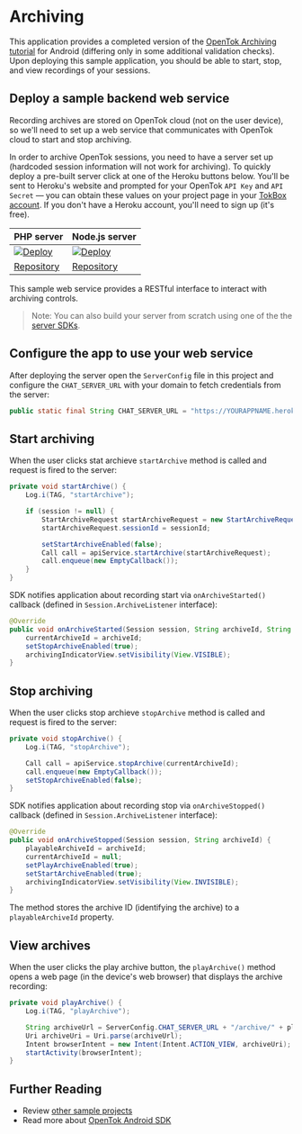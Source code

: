 # Archiving

This application provides a completed version of the [OpenTok Archiving tutorial](https://tokbox.com/developer/tutorials/android/archiving/) for Android (differing only in some additional validation checks). Upon deploying this sample application, you should be able to start, stop, and view recordings of your sessions.
## Deploy a sample backend web service
Recording archives are stored on OpenTok cloud (not on the user device), so we'll need to set up a web service that communicates with OpenTok cloud to start and stop archiving.

In order to archive OpenTok sessions, you need to have a server set up (hardcoded session information will not work for archiving). To quickly deploy a pre-built server click at one of the Heroku buttons below. You'll be sent to Heroku's website and prompted for your OpenTok `API Key` and `API Secret` — you can obtain these values on your project page in your [TokBox account](https://tokbox.com/account/user/signup). If you don't have a Heroku account, you'll need to sign up (it's free).

| PHP server  | Node.js server|
| ------------- | ------------- |
| <a href="https://heroku.com/deploy?template=https://github.com/opentok/learning-opentok-php" target="_blank"> <img src="https://www.herokucdn.com/deploy/button.png" alt="Deploy"></a>  | <a href="https://heroku.com/deploy?template=https://github.com/opentok/learning-opentok-node" target="_blank"> <img src="https://www.herokucdn.com/deploy/button.png" alt="Deploy"></a>  |
| [Repository](https://github.com/opentok/learning-opentok-php) | [Repository](https://github.com/opentok/learning-opentok-node) |

This sample web service provides a RESTful interface to interact with archiving controls. 

> Note: You can also build your server from scratch using one of the the [server SDKs](https://tokbox.com/developer/sdks/server/).

## Configure the app to use your web service
After deploying the server open the `ServerConfig` file in this project and configure the `CHAT_SERVER_URL` with your domain to fetch credentials from the server:

```java
public static final String CHAT_SERVER_URL = "https://YOURAPPNAME.herokuapp.com";
```

## Start archiving

When the user clicks stat archieve `startArchive` method is called and request is fired to the server:

```java
private void startArchive() {
    Log.i(TAG, "startArchive");

    if (session != null) {
        StartArchiveRequest startArchiveRequest = new StartArchiveRequest();
        startArchiveRequest.sessionId = sessionId;

        setStartArchiveEnabled(false);
        Call call = apiService.startArchive(startArchiveRequest);
        call.enqueue(new EmptyCallback());
    }
}
```

SDK notifies application about recording start via `onArchiveStarted()` callback (defined in `Session.ArchiveListener` interface):

```java
@Override
public void onArchiveStarted(Session session, String archiveId, String archiveName) {
    currentArchiveId = archiveId;
    setStopArchiveEnabled(true);
    archivingIndicatorView.setVisibility(View.VISIBLE);
}
```


## Stop archiving

When the user clicks stop archieve `stopArchive` method is called and request is fired to the server:

```java
private void stopArchive() {
    Log.i(TAG, "stopArchive");

    Call call = apiService.stopArchive(currentArchiveId);
    call.enqueue(new EmptyCallback());
    setStopArchiveEnabled(false);
}
```

SDK notifies application about recording stop via `onArchiveStopped()` callback (defined in `Session.ArchiveListener` interface):

```java
@Override
public void onArchiveStopped(Session session, String archiveId) {
    playableArchiveId = archiveId;
    currentArchiveId = null;
    setPlayArchiveEnabled(true);
    setStartArchiveEnabled(true);
    archivingIndicatorView.setVisibility(View.INVISIBLE);
}
```

The method stores the archive ID (identifying the archive) to a `playableArchiveId` property.
## View archives

When the user clicks the play archive button, the `playArchive()` method opens a web page (in the device's web browser) that displays the archive recording:

```java
private void playArchive() {
    Log.i(TAG, "playArchive");

    String archiveUrl = ServerConfig.CHAT_SERVER_URL + "/archive/" + playableArchiveId + "/view";
    Uri archiveUri = Uri.parse(archiveUrl);
    Intent browserIntent = new Intent(Intent.ACTION_VIEW, archiveUri);
    startActivity(browserIntent);
}
```

## Further Reading

* Review [other sample projects](../)
* Read more about [OpenTok Android SDK](https://tokbox.com/developer/sdks/android/)